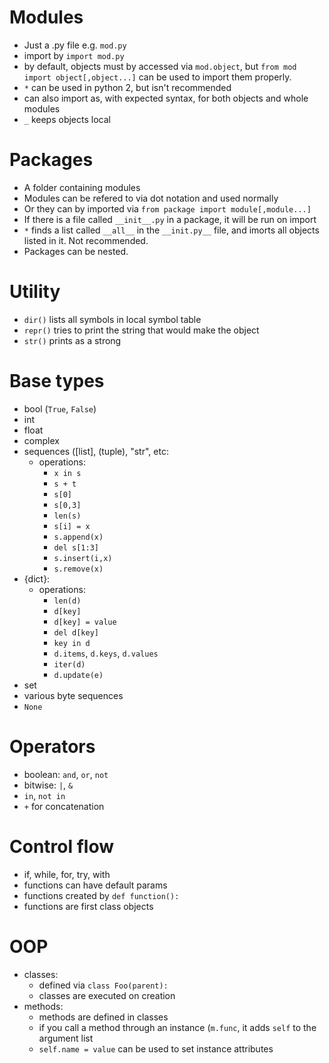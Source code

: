 # Modules
- Just a .py file e.g. `mod.py`
- import by `import mod.py`
- by default, objects must by accessed via `mod.object`, but `from mod import object[,object...]` can be used to import them properly.
- `*` can be used in python 2, but isn't recommended
- can also import as, with expected syntax, for both objects and whole modules
- `_` keeps objects local

# Packages
- A folder containing modules
- Modules can be refered to via dot notation and used normally
- Or they can by imported via `from package import module[,module...]`
- If there is a file called `__init__.py` in a package, it will be run on import
- `*` finds a list called `__all__` in the `__init.py__` file, and imorts all objects listed in it. Not recommended.
- Packages can be nested.

# Utility
- `dir()` lists all symbols in local symbol table
- `repr()` tries to print the string that would make the object
- `str()` prints as a strong

# Base types
- bool (`True`, `False`)
- int
- float
- complex
- sequences ([list], (tuple), "str", etc:
  - operations:
    - `x in s`
    - `s + t`
    - `s[0]`
    - `s[0,3]`
    - `len(s)`
    - `s[i] = x`
    - `s.append(x)`
    - `del s[1:3]`
    - `s.insert(i,x)`
    - `s.remove(x)`
- {dict}:
  - operations:
    - `len(d)`
    - `d[key]`
    - `d[key] = value`
    - `del d[key]`
    - `key in d`
    - `d.items`, `d.keys`, `d.values`
    - `iter(d)`
    - `d.update(e)`
- set
- various byte sequences
- `None`

# Operators
- boolean: `and`, `or`, `not`
- bitwise: `|`, `&`
- `in`, `not in`
- `+` for concatenation

# Control flow
- if, while, for, try, with
- functions can have default params
- functions created by `def function(): `
- functions are first class objects

# OOP
- classes:
  - defined via `class Foo(parent):`
  - classes are executed on creation
- methods:
  - methods are defined in classes
  - if you call a method through an instance (`m.func`, it adds `self` to the argument list
  - `self.name = value` can be used to set instance attributes
